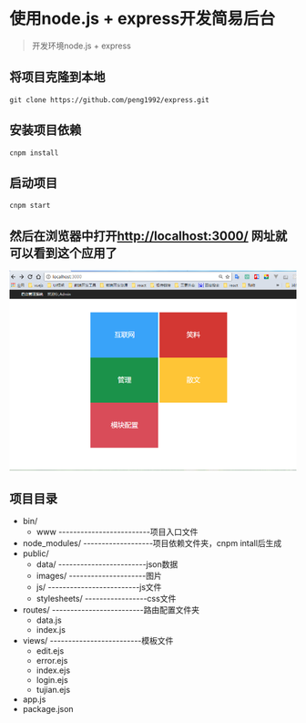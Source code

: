 # 使用node.js + express开发简易后台
> 开发环境node.js + express

## 将项目克隆到本地
    git clone https://github.com/peng1992/express.git
## 安装项目依赖
    cnpm install
## 启动项目
    cnpm start
## 然后在浏览器中打开[http://localhost:3000/]( http://localhost:3000/) 网址就可以看到这个应用了
![](./public/images/normal.png)

## 项目目录
* bin/
    + www   -------------------------项目入口文件
* node_modules/   -------------------项目依赖文件夹，cnpm intall后生成 
* public/   
    + data/  ------------------------json数据   
    + images/   ---------------------图片
    + js/   -------------------------js文件       
    + stylesheets/  -----------------css文件
* routes/   -------------------------路由配置文件夹
    + data.js   
    + index.js  
* views/    -------------------------模板文件
    + edit.ejs  
    + error.ejs
    + index.ejs
    + login.ejs
    + tujian.ejs
* app.js   
* package.json   
            


     


    
